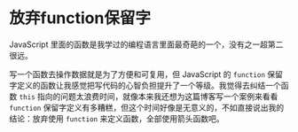 # 放弃function保留字


JavaScript 里面的函数是我学过的编程语言里面最奇葩的一个，没有之一超第二很远。

写一个函数去操作数据就是为了方便和可复用，但 JavaScript 的 `function` 保留字定义的函数让我感觉把写代码的心智负担提升了一个等级。我觉得去纠结一个函数 `this` 指向的问题太浪费时间，就像本来我还想为这篇博客写一个案例来看看 `function` 保留字定义有多糟糕，但这个时间好像是无意义的，不如直接说出我的结论：放弃使用 `function` 来定义函数，全部使用箭头函数吧。

